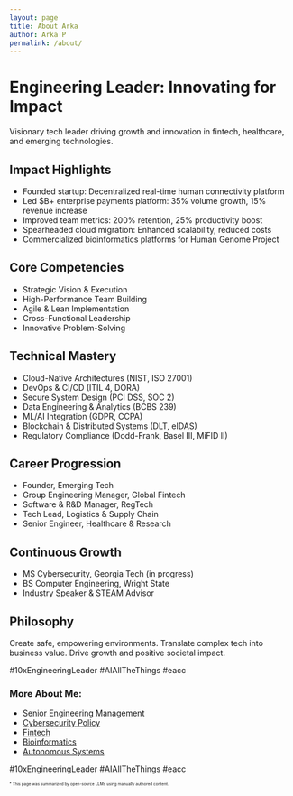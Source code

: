 ```yaml
---
layout: page
title: About Arka
author: Arka P
permalink: /about/
---
```


# Engineering Leader: Innovating for Impact

Visionary tech leader driving growth and innovation in fintech, healthcare, and emerging technologies.

## Impact Highlights

- Founded startup: Decentralized real-time human connectivity platform
- Led $B+ enterprise payments platform: 35% volume growth, 15% revenue increase
- Improved team metrics: 200% retention, 25% productivity boost
- Spearheaded cloud migration: Enhanced scalability, reduced costs
- Commercialized bioinformatics platforms for Human Genome Project

## Core Competencies

- Strategic Vision & Execution
- High-Performance Team Building
- Agile & Lean Implementation
- Cross-Functional Leadership
- Innovative Problem-Solving

## Technical Mastery

- Cloud-Native Architectures (NIST, ISO 27001)
- DevOps & CI/CD (ITIL 4, DORA)
- Secure System Design (PCI DSS, SOC 2)
- Data Engineering & Analytics (BCBS 239)
- ML/AI Integration (GDPR, CCPA)
- Blockchain & Distributed Systems (DLT, eIDAS)
- Regulatory Compliance (Dodd-Frank, Basel III, MiFID II)

## Career Progression

- Founder, Emerging Tech
- Group Engineering Manager, Global Fintech
- Software & R&D Manager, RegTech
- Tech Lead, Logistics & Supply Chain
- Senior Engineer, Healthcare & Research

## Continuous Growth

- MS Cybersecurity, Georgia Tech (in progress)
- BS Computer Engineering, Wright State
- Industry Speaker & STEAM Advisor

## Philosophy

Create safe, empowering environments. Translate complex tech into business value. Drive growth and positive societal impact.

#10xEngineeringLeader #AIAllTheThings #eacc

### More About Me:

- [Senior Engineering Management](https://www.platohq.com/@arka-pattanayak-60671430)
- [Cybersecurity Policy](https://pe.gatech.edu/degrees/cybersecurity)
- [Fintech](https://www.braintreepayments.com/)
- [Bioinformatics](https://medicine.osu.edu/departments/biomedical-informatics)
- [Autonomous Systems](https://columbusstartupweek2016.sched.com/workmailap)

#10xEngineeringLeader #AIAllTheThings #eacc

<span style="font-size:0.5em;">
    * This page was summarized by open-source LLMs using manually authored content.
</span>
